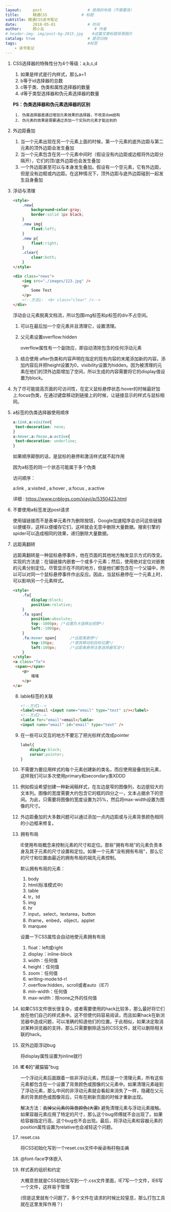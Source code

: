 ```yaml
---
layout:     post                    # 使用的布局（不需要改）
title:      精通CSS               # 标题 
subtitle: 精通CSS读书笔记
date:       2018-05-01              # 时间
author:     顾小五                      # 作者
# header-img: img/post-bg-2015.jpg    #这篇文章标题背景图片
catalog: true                       # 是否归档
tags:                               #标签
    - 读书笔记
---
```

1. CSS选择器的特殊性分为4个等级：a,b,c,d

   1. 如果是样式是行内样式，那么a=1
   2. b等于id选择器的总数
   3. c等于类、伪类和属性选择器的数量
   4. d等于类型选择器和伪元素选择器的数量

   **PS：伪类选择器和伪元素选择器的区别**

    	1. 伪类选择器是通过增加元素效果的选择器，不改变dom结构
   		2. 伪元素的效果是需要通过添加一个实际的元素才能达到的

2. 外边距叠加

   1. 当一个元素出现在另一个元素上面的时候，第一个元素的底外边距与第二元素的顶外边距会发生叠加
   2. 当一个元素包含在另一个元素中间时（假设没有内边距或边框将外边距分隔开），它们的顶/底外边距也会发生叠加
   3. 一个外边距甚至可以与本身发生叠加。假设有一个空元素，它有外边距，但是没有边框或内边距。在这种情况下，顶外边距与底外边距碰到一起发生自身叠加

3. 浮动与清理

   ```html
   <style>
       .new{
           background-color:gray;
           border:solid 1px black;
       }
       .new img{
           float:left;
       }
       .new p{
           float:right;
       }
       .clear{
           clear:both;
       }
   </style>

   <div class="news">
       <img src="./images/123.jpg" />
       <p>
           Some Test
       </p>
       <!--方法1:  <br class="clear" />-->
   </div>
   ```

   浮动会让元素脱离文档流，所以包围img标签和p标签的div不占空间。

   1. 可以在最后加一个空元素并且清理它，设置清理。

   2. 父元素设置overflow:hidden

      overflow属性有一个副效应，即自动清除包含的任何浮动元素

   3. 结合使用:after伪类和内容声明在指定的现有内容的末尾添加新的内容。添加内容后并把height设置为0，visibility设置为hidden。因为被清理的元素在他们的顶外边距增加了空间，所以生成的内容需要将它的display值设置为block。

4. 为了尽可能提高页面的可访问性，在定义鼠标悬停状态:hover的时候最好加上:focus伪类，在通过键盘移动到链接上的时候，让链接显示的样式与鼠标相同。

5. a标签的伪类选择器使用顺序

   ```css
   a:link,a:visited{
   	text-decoration: none;
   }
   a:hover,a:focus,a:active{
   	text-decoration: underline;
   }
   ```

   如果顺序颠倒的话，是鼠标的悬停和激活样式就不起作用

   因为a标签的同一个状态可能属于多个伪类

   访问顺序：

   a:link , a:visited , a:hover , a:focus , a:active

   详细 : https://www.cnblogs.com/xiayi/p/5350423.html

6. 不要使用a标签发送post请求

   使用锚链接而不是表单元素作为删除按钮，Google加速程序会访问这些链接以便缓存，这样以便缓存它们，这样就会无意中删除大量数据。搜索引擎的spider可以造成相同的效果，递归删除大量数据。

7. 远距离翻转

   远距离翻转是一种鼠标悬停事件，他在页面的其他地方触发显示方式的改变。实现的方法是：在锚链接内嵌套一个或多个元素；然后，使用绝对定位对嵌套的元素分别定位。尽管显示在不同的地方，但是他们都包含在一个父锚中，所以可以对同一个鼠标悬停事件作出反应。因此，当鼠标悬停在一个元素上时，可以影响另一个元素样式。

   ```html
   <style>
       .fa{
           display:block;
           position:relative;
       }
       .fa span{
           position:absolute;
           top:-1000px;	/*设置负大值移出视野*/
           left:-1000px;
       }
       .fa:hover span{		/*远距离悬停*/
           top:100px;		/*使其移动到目标位置*/
           left:100px;		/*远距离悬停注意选择器写法*/
       }
   </style>
   <a class="fa">
   	<span></span>
       <p>
           嘻嘻
       </p>
   </a>
   ```
   8. lable标签的关联

      ```html
      <!--方式1-->
      <label>email <input name="email" type="text" z/></label>
      <!--方式2-->
      <lable for="email">email</lable>
      <input name="email" id="email" type="text" />
      ```

   9. 在一些可以交互的地方不要忘了把光标样式改成pointer

      ```css
      label{
          display:block;
          cursor:pointer;
      }
      ```

   10. 不需要为要应用样式的每个元素创建新的类名，而应使用层叠找到元素，这样我们可以多次使用primary和secondary类XDDD

   11. 例如假设希望创建一种新闻稿样式，在左边是窄的图像列，右边是较大的文本列。图像的宽度需要大约包含它的框的四分之一，文本占据余下的空间。为此，只需要将图像的宽度设置为25%，然后将max-width设置为图像的尺寸。

   12. 外边距叠加的大多数问题可以通过添加一点内边距或与元素背景颜色相同的小边框来修复。

   13. 拥有布局

       IE使用布局概念来控制元素的尺寸和定位。那些"拥有布局"的元素负责本身及其子元素的尺寸设置和定位。如果一个元素"没有拥有布局"，那么它的尺寸和位置由最近的拥有布局的祖先元素控制。

       默认拥有布局的元素：

       1. body
       2. html(标准模式中)
       3. table
       4. tr，td
       5. img
       6. hr
       7. input，select，textarea，button
       8. iframe，enbed，object，applet
       9. marquee

       设置一下CSS属性会自动地使元素拥有布局

       1. float：left或right
       2. display：inline-block
       3. width：任何值
       4. height：任何值
       5. zoom：任何值
       6. writing-mode:td-rl
       7. overflow:hidden，scroll或者auto（IE7)
       8. min-width：任何值
       9. max-width：除none之外的任何值

   14. 如果CSS文件很长很复杂，或者需要使用的hack比较多，那么最好将它们放在他们自己的样式表中。这不但使代码容易阅读，而且如果hack在新浏览器中造成问题，可以准确的知道他们的位置。于此相似，如果决定取消对某种浏览器的支持，那么只需要删除适当的CSS文件，就可以删除相关联的hack。

   15. 双外边距浮动bug

       将display属性设置为inline就行

   16. **IE 6**的"藏猫猫"bug

       一个浮动元素后面跟着一些非浮动元素，然后是一个清理元素，所有这些元素都包含在一个设置了背景颜色或图像的父元素中。如果清理元素碰到了浮动元素，那么中间的非浮动元素就会看起来消失了一样，隐藏在父元素的背景颜色或图像背后，只有在刷新页面的时候才重新出现。

       解决方法：~~去掉父元素的背景颜色(大雾)~~ 避免清理元素与浮动元素接触。如果容器元素应用了特定的尺寸，那么这个bug师傅就不会出现了。如果给容器指定行高，这个bug也不会出现。最后，将浮动元素和容器元素的position属性设置为relative也会减轻这个问题。

   17. reset.css

       将CSS初始化写到一个reset.css文件中~~反正有打包工具~~

   18. @font-face字体嵌入

   19. 样式表的组织和约定

       大概意思就是CSS初始化写到一个.css文件里面，IE7写一个文件，IE6写一个文件，这样易于管理

       (但是这里就有个问题了，多个文件在请求的时候比较窒息，那么打包工具就在这里发挥作用？)
